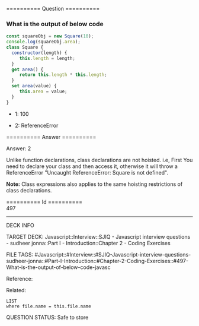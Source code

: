 ========== Question ==========  

### What is the output of below code

```javascript
const squareObj = new Square(10);
console.log(squareObj.area);
class Square {
  constructor(length) {
     this.length = length;
  }
  get area() {
     return this.length * this.length;
  }
  set area(value) {
     this.area = value;
  }
}
```

- 1: 100

- 2: ReferenceError  

========== Answer ==========  

Answer: 2

Unlike function declarations, class declarations are not hoisted. i.e, First You
need to declare your class and then access it, otherwise it will throw a
ReferenceError "Uncaught ReferenceError: Square is not defined".

**Note:** Class expressions also applies to the same hoisting restrictions of
class declarations.

========== Id ==========  
497

---

DECK INFO

TARGET DECK: Javascript::Interview::SJIQ - Javascript interview questions - sudheer jonna::Part I - Introduction::Chapter 2 - Coding Exercises

FILE TAGS: #Javascript::#Interview::#SJIQ-Javascript-interview-questions-sudheer-jonna::#Part-I-Introduction::#Chapter-2-Coding-Exercises::#497-What-is-the-output-of-below-code-javasc

Reference:

Related:

```dataview
LIST
where file.name = this.file.name
```

QUESTION STATUS: Safe to store
